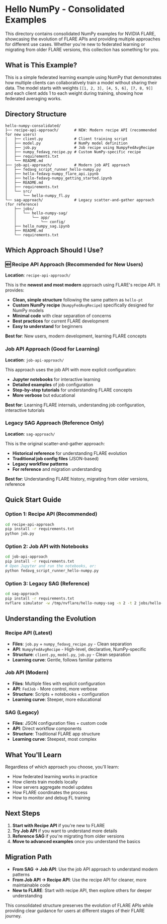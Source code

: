 # Hello NumPy - Consolidated Examples

This directory contains consolidated NumPy examples for NVIDIA FLARE, showcasing the evolution of FLARE APIs and providing multiple approaches for different use cases. Whether you're new to federated learning or migrating from older FLARE versions, this collection has something for you.

## What is This Example?

This is a simple federated learning example using NumPy that demonstrates how multiple clients can collaboratively train a model without sharing their data. The model starts with weights `[[1, 2, 3], [4, 5, 6], [7, 8, 9]]` and each client adds 1 to each weight during training, showing how federated averaging works.

## Directory Structure

```
hello-numpy-consolidated/
├── recipe-api-approach/       # NEW: Modern recipe API (recommended for new users)
│   ├── client.py              # Client training script
│   ├── model.py               # NumPy model definition
│   ├── job.py                 # Job recipe using NumpyFedAvgRecipe
│   ├── numpy_fedavg_recipe.py # Custom NumPy-specific recipe
│   ├── requirements.txt
│   └── README.md
├── job-api-approach/          # Modern job API approach
│   ├── fedavg_script_runner_hello-numpy.py
│   ├── hello-fedavg-numpy_flare_api.ipynb
│   ├── hello-fedavg-numpy_getting_started.ipynb
│   ├── README.md
│   ├── requirements.txt
│   └── src/
│       └── hello-numpy_fl.py
└── sag-approach/              # Legacy scatter-and-gather approach (for reference)
    ├── jobs/
    │   └── hello-numpy-sag/
    │       └── app/
    │           └── config/
    ├── hello_numpy_sag.ipynb
    ├── README.md
    └── requirements.txt
```

## Which Approach Should I Use?

### 🆕 Recipe API Approach (Recommended for New Users)
**Location**: `recipe-api-approach/`

This is the **newest and most modern** approach using FLARE's recipe API. It provides:
- **Clean, simple structure** following the same pattern as `hello-pt`
- **Custom NumPy recipe** (`NumpyFedAvgRecipe`) specifically designed for NumPy models
- **Minimal code** with clear separation of concerns
- **Best practices** for current FLARE development
- **Easy to understand** for beginners

**Best for**: New users, modern development, learning FLARE concepts

### Job API Approach (Good for Learning)
**Location**: `job-api-approach/`

This approach uses the job API with more explicit configuration:
- **Jupyter notebooks** for interactive learning
- **Detailed examples** of job configuration
- **Step-by-step tutorials** for understanding FLARE concepts
- **More verbose** but educational

**Best for**: Learning FLARE internals, understanding job configuration, interactive tutorials

### Legacy SAG Approach (Reference Only)
**Location**: `sag-approach/`

This is the original scatter-and-gather approach:
- **Historical reference** for understanding FLARE evolution
- **Traditional job config files** (JSON-based)
- **Legacy workflow patterns**
- **For reference** and migration understanding

**Best for**: Understanding FLARE history, migrating from older versions, reference

## Quick Start Guide

### Option 1: Recipe API (Recommended)
```bash
cd recipe-api-approach
pip install -r requirements.txt
python job.py
```

### Option 2: Job API with Notebooks
```bash
cd job-api-approach
pip install -r requirements.txt
# Open Jupyter and run the notebooks, or:
python fedavg_script_runner_hello-numpy.py
```

### Option 3: Legacy SAG (Reference)
```bash
cd sag-approach
pip install -r requirements.txt
nvflare simulator -w /tmp/nvflare/hello-numpy-sag -n 2 -t 2 jobs/hello-numpy-sag
```

## Understanding the Evolution

### Recipe API (Latest)
- **Files**: `job.py` + `numpy_fedavg_recipe.py` - Clean separation
- **API**: `NumpyFedAvgRecipe` - High-level, declarative, NumPy-specific
- **Structure**: `client.py`, `model.py`, `job.py` - Clean separation
- **Learning curve**: Gentle, follows familiar patterns

### Job API (Modern)
- **Files**: Multiple files with explicit configuration
- **API**: `FedJob` - More control, more verbose
- **Structure**: Scripts + notebooks + configuration
- **Learning curve**: Steeper, more educational

### SAG (Legacy)
- **Files**: JSON configuration files + custom code
- **API**: Direct workflow components
- **Structure**: Traditional FLARE app structure
- **Learning curve**: Steepest, most complex

## What You'll Learn

Regardless of which approach you choose, you'll learn:
- How federated learning works in practice
- How clients train models locally
- How servers aggregate model updates
- How FLARE coordinates the process
- How to monitor and debug FL training

## Next Steps

1. **Start with Recipe API** if you're new to FLARE
2. **Try Job API** if you want to understand more details
3. **Reference SAG** if you're migrating from older versions
4. **Move to advanced examples** once you understand the basics

## Migration Path

- **From SAG → Job API**: Use the job API approach to understand modern patterns
- **From Job API → Recipe API**: Use the recipe API for cleaner, more maintainable code
- **New to FLARE**: Start with recipe API, then explore others for deeper understanding

This consolidated structure preserves the evolution of FLARE APIs while providing clear guidance for users at different stages of their FLARE journey.
